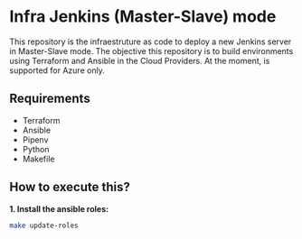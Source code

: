 # Infra Jenkins (Master-Slave) mode

This repository is the infraestruture as code to deploy a new Jenkins server in Master-Slave mode. The objective this repository is to build environments using Terraform and Ansible in the Cloud Providers. At the moment, is supported for Azure only.

## Requirements

- Terraform
- Ansible
- Pipenv
- Python
- Makefile

## How to execute this?

**1. Install the ansible roles:** 

```sh
make update-roles
```